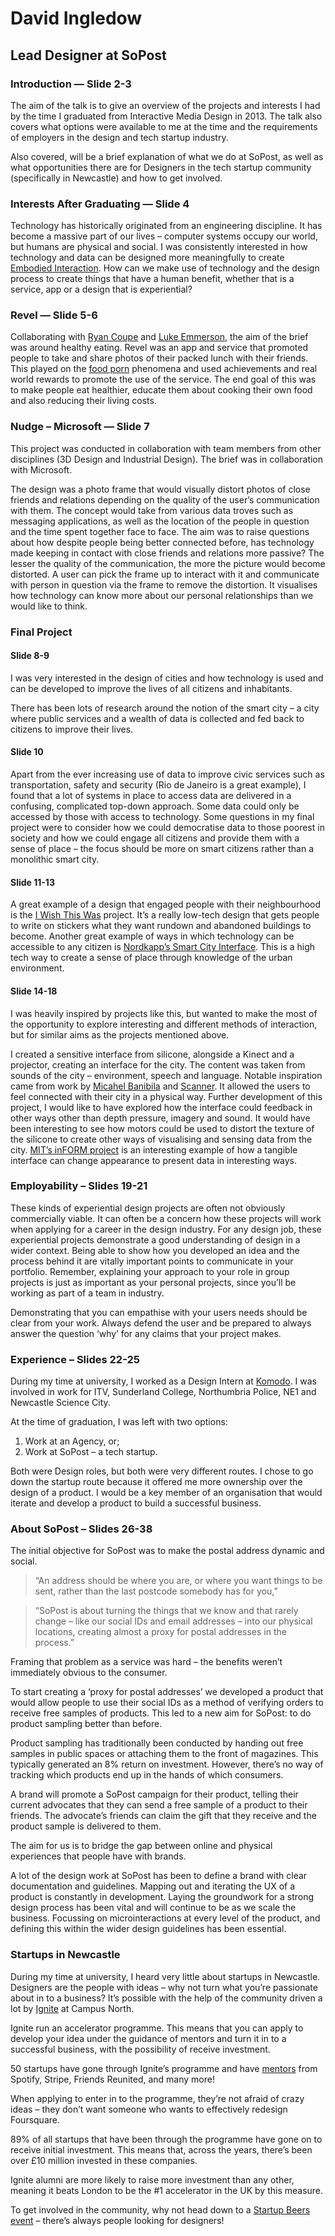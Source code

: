 # David Ingledow
## Lead Designer at SoPost

### Introduction — Slide 2-3

The aim of the talk is to give an overview of the projects and interests I had by the time I graduated from Interactive Media Design in 2013. The talk also covers what options were available to me at the time and the requirements of employers in the design and tech startup industry.

Also covered, will be a brief explanation of what we do at SoPost, as well as what opportunities there are for Designers in the tech startup community (specifically in Newcastle) and how to get involved.

### Interests After Graduating — Slide 4

Technology has historically originated from an engineering discipline. It has become a massive part of our lives – computer systems occupy our world, but humans are physical and social. I was consistently interested in how technology and data can be designed more meaningfully to create [Embodied Interaction](http://www.dourish.com/embodied/embodied99.pdf). How can we make use of technology and the design process to create things that have a human benefit, whether that is a service, app or a design that is experiential?

### Revel — Slide 5-6

Collaborating with [Ryan Coupe](http://ryancoupe.co.uk) and [Luke Emmerson](http://lukeemmerson.co.uk), the aim of the brief was around healthy eating. Revel was an app and service that promoted people to take and share photos of their packed lunch with their friends. This played on the [food porn](http://en.wikipedia.org/wiki/Food_porn) phenomena and used achievements and real world rewards to promote the use of the service. The end goal of this was to make people eat healthier, educate them about cooking their own food and also reducing their living costs.

### Nudge – Microsoft — Slide 7

This project was conducted in collaboration with team members from other disciplines (3D Design and Industrial Design). The brief was in collaboration with Microsoft.

The design was a photo frame that would visually distort photos of close friends and relations depending on the quality of the user’s communication with them. The concept would take from various data troves such as messaging applications, as well as the location of the people in question and the time spent together face to face. The aim was to raise questions about how despite people being better connected before, has technology made keeping in contact with close friends and relations more passive? The lesser the quality of the communication, the more the picture would become distorted. A user can pick the frame up to interact with it and communicate with person in question via the frame to remove the distortion. It visualises how technology can know more about our personal relationships than we would like to think.

### Final Project

#### Slide 8-9

I was very interested in the design of cities and how technology is used and can be developed to improve the lives of all citizens and inhabitants.

There has been lots of research around the notion of the smart city – a city where public services and a wealth of data is collected and fed back to citizens to improve their lives.

#### Slide 10

Apart from the ever increasing use of data to improve civic services such as transportation, safety and security (Rio de Janeiro is a great example), I found that a lot of systems in place to access data are delivered in a confusing, complicated top-down approach. Some data could only be accessed by those with access to technology. Some questions in my final project were to consider how we could democratise data to those poorest in society and how we could engage all citizens and provide them with a sense of place – the focus should be more on smart citizens rather than a monolithic smart city.

#### Slide 11-13

A great example of a design that engaged people with their neighbourhood is the [I Wish This Was](http://candychang.com/i-wish-this-was/) project. It’s a really low-tech design that gets people to write on stickers what they want rundown and abandoned buildings to become. Another great example of ways in which technology can be accessible to any citizen is [Nordkapp’s Smart City Interface](https://vimeo.com/26030147). This is a high tech way to create a sense of place through knowledge of the urban environment.

#### Slide 14-18

I was heavily inspired by projects like this, but wanted to make the most of the opportunity to explore interesting and different methods of interaction, but for similar aims as the projects mentioned above.

I created a sensitive interface from silicone, alongside a Kinect and a projector, creating an interface for the city. The content was taken from sounds of the city – environment, speech and language. Notable inspiration came from work by [Micahel Banibila](https://vimeo.com/65413044) and [Scanner](https://vimeo.com/1343595). It allowed the users to feel connected with their city in a physical way. Further development of this project, I would like to have explored how the interface could feedback in other ways other than depth pressure, imagery and sound. It would have been interesting to see how motors could be used to distort the texture of the silicone to create other ways of visualising and sensing data from the city. [MIT’s inFORM project](http://tangible.media.mit.edu/project/inform/) is an interesting example of how a tangible interface can change appearance to present data in interesting ways.

### Employability – Slides 19-21

These kinds of experiential design projects are often not obviously commercially viable. It can often be a concern how these projects will work when applying for a career in the design industry. For any design job, these experiential projects demonstrate a good understanding of design in a wider context. Being able to show how you developed an idea and the process behind it are vitally important points to communicate in your portfolio. Remember, explaining your approach to your role in group projects is just as important as your personal projects, since you’ll be working as part of a team in industry.

Demonstrating that you can empathise with your users needs should be clear from your work. Always defend the user and be prepared to always answer the question ‘why’ for any claims that your project makes.

### Experience – Slides 22-25

During my time at university, I worked as a Design Intern at [Komodo](http://www.komododigital.co.uk). I was involved in work for ITV, Sunderland College, Northumbria Police, NE1 and Newcastle Science City.

At the time of graduation, I was left with two options:

1. Work at an Agency, or;
2. Work at SoPost – a tech startup.

Both were Design roles, but both were very different routes. I chose to go down the startup route because it offered me more ownership over the design of a product. I would be a key member of an organisation that would iterate and develop a product to build a successful business.

### About SoPost – Slides 26-38

The initial objective for SoPost was to make the postal address dynamic and social.

> “An address should be where you are, or where you want things to be sent, rather than the last postcode somebody has for you,”

> “SoPost is about turning the things that we know and that rarely change – like our social IDs and email addresses – into our physical locations, creating almost a proxy for postal addresses in the process.”

Framing that problem as a service was hard – the benefits weren’t immediately obvious to the consumer.

To start creating a ‘proxy for postal addresses’ we developed a product that would allow people to use their social IDs as a method of verifying orders to receive free samples of products. This led to a new aim for SoPost: to do product sampling better than before.

Product sampling has traditionally been conducted by handing out free samples in public spaces or attaching them to the front of magazines. This typically generated an 8% return on investment. However, there’s no way of tracking which products end up in the hands of which consumers.

A brand will promote a SoPost campaign for their product, telling their current advocates that they can send a free sample of a product to their friends. The advocate’s friends can claim the gift that they receive and the product sample is delivered to them.

The aim for us is to bridge the gap between online and physical experiences that people have with brands.

A lot of the design work at SoPost has been to define a brand with clear documentation and guidelines. Mapping out and iterating the UX of a product is constantly in development. Laying the groundwork for a strong design process has been vital and will continue to be as we scale the business. Focussing on microinteractions at every level of the product, and defining this within the wider design guidelines has been essential.

### Startups in Newcastle

During my time at university, I heard very little about startups in Newcastle. Designers are the people with ideas – why not turn what you’re passionate about in to a business? It’s possible with the help of the community driven a lot by [Ignite](http://ignite.io) at Campus North.

Ignite run an accelerator programme. This means that you can apply to develop your idea under the guidance of mentors and turn it in to a successful business, with the possibility of receive investment.

50 startups have gone through Ignite’s programme and have [mentors](http://ignite.io/accelerator/#mentors) from Spotify, Stripe, Friends Reunited, and many more!

When applying to enter in to the programme, they’re not afraid of crazy ideas – they don’t want someone who wants to effectively redesign Foursquare.

89% of all startups that have been through the programme have gone on to receive initial investment. This means that, across the years, there’s been over £10 million invested in these companies.

Ignite alumni are more likely to raise more investment than any other, meaning it beats London to be the #1 accelerator in the UK by this measure.

To get involved in the community, why not head down to a [Startup Beers event](http://www.eventbrite.co.uk/o/lyndsey-britton-ignite100-2835889232?s=29886845) – there’s always people looking for designers!